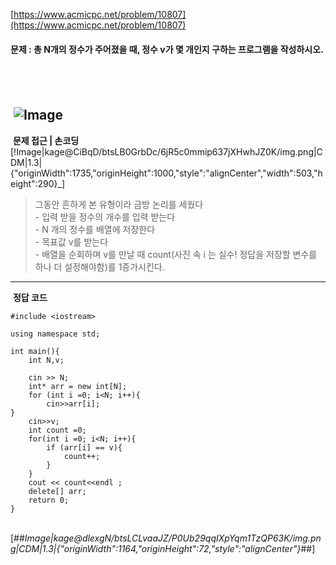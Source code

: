 [https://www.acmicpc.net/problem/10807](https://www.acmicpc.net/problem/10807)
​
#### **문제 : 총 N개의 정수가 주어졌을 때, 정수 v가 몇 개인지 구하는 프로그램을 작성하시오.**
​
---
​
![Image](https://img1.daumcdn.net/thumb/R1280x0/?scode=mtistory2&fname=https%3A%2F%2Fblog.kakaocdn.net%2Fdn%2FYBk1L%2FbtsLCtnXeeZ%2FO1ckEtgOqmA5mOrK0Li3h1%2Fimg.png)
​
---
​
**문제 접근 | 손코딩**
​
[!Image|kage@CiBqD/btsLB0GrbDc/6jR5c0mmip637jXHwhJZ0K/img.png|CDM|1.3|{"originWidth":1735,"originHeight":1000,"style":"alignCenter","width":503,"height":290}_]
​
> 그동안 흔하게 본 유형이라 금방 논리를 세웠다  
> \- 입력 받을 정수의 개수를 입력 받는다  
> \- N 개의 정수를 배열에 저장한다  
> \- 목표값 v를 받는다  
> \- 배열을 순회하며 v를 만날 때 count(사진 속 i 는 실수! 정답을 저장할 변수를 하나 더 설정해야함)를 1증가시킨다.
​
---
​
**정답 코드**
​
```
#include <iostream>
​
using namespace std;
​
int main(){
    int N,v;
    
    cin >> N;
    int* arr = new int[N];
    for (int i =0; i<N; i++){
        cin>>arr[i];
}
    cin>>v;
    int count =0;
    for(int i =0; i<N; i++){
        if (arr[i] == v){
            count++;
        }
    }
    cout << count<<endl ;
    delete[] arr;
    return 0; 
}
```
​
[##_Image|kage@dlexgN/btsLCLvaaJZ/P0Ub29qqIXpYqm1TzQP63K/img.png|CDM|1.3|{"originWidth":1164,"originHeight":72,"style":"alignCenter"}_##]
